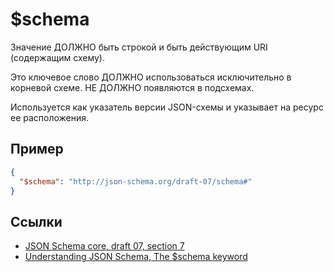 # $schema
Значение ДОЛЖНО быть строкой и быть действующим URI (содержащим схему).

Это ключевое слово ДОЛЖНО использоваться исключительно в корневой схеме. НЕ ДОЛЖНО появляются в подсхемах.

Используется как указатель версии JSON-схемы и указывает на ресурс ее расположения.

## Пример
```json
{
  "$schema": "http://json-schema.org/draft-07/schema#"
}
```

## Ссылки
- [JSON Schema core, draft 07, section 7](https://json-schema.org/draft-07/json-schema-core.html#rfc.section.7)
- [Understanding JSON Schema, The $schema keyword](https://json-schema.org/understanding-json-schema/reference/schema.html)
